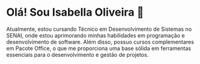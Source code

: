 # Olá! Sou Isabella Oliveira 👋
Atualmente, estou cursando Técnico em Desenvolvimento de Sistemas no SENAI, onde estou aprimorando minhas habilidades em programação e desenvolvimento de software. Além disso, possuo cursos complementares em Pacote Office, o que me proporciona uma base sólida em ferramentas essenciais para o desenvolvimento e gestão de projetos.

<!--
**isabellaoliiveiiraa/isabellaoliiveiiraa** is a ✨ _special_ ✨ repository because its `README.md` (this file) appears on your GitHub profile.

Here are some ideas to get you started:

- 🔭 I’m currently working on ...
- 🌱 I’m currently learning ...
- 👯 I’m looking to collaborate on ...
- 🤔 I’m looking for help with ...
- 💬 Ask me about ...
- 📫 How to reach me: ...
- 😄 Pronouns: ...
- ⚡ Fun fact: ...
-->
